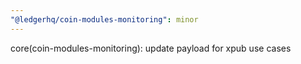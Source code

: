 ```yaml
---
"@ledgerhq/coin-modules-monitoring": minor
---
```


core(coin-modules-monitoring): update payload for xpub use cases
